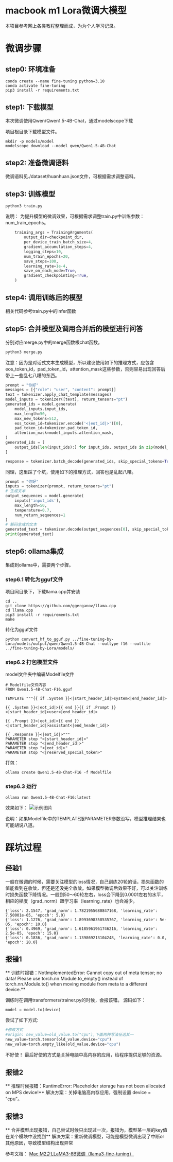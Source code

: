 # macbook m1 Lora微调大模型
本项目参考网上各类教程整理而成，为为个人学习记录。

# 微调步骤

## step0: 环境准备
``` shell
conda create --name fine-tuning python=3.10
conda activate fine-tuning
pip3 install -r requirements.txt
```


## step1: 下载模型
本次微调使用Qwen/Qwen1.5-4B-Chat，通过modelscope下载

项目根目录下载模型文件。
``` shell
mkdir -p models/model
modelscope download --model qwen/Qwen1.5-4B-Chat
```

## step2: 准备微调语料
微调语料见./dataset/huanhuan.json文件，可根据需求调整语料。

## step3: 训练模型

```shell
python3 train.py
```

说明：
为提升模型的微调效果，可根据需求调整train.py中训练参数：num_train_epochs。
``` python
    training_args = TrainingArguments(
        output_dir=checkpoint_dir,
        per_device_train_batch_size=4,
        gradient_accumulation_steps=4,
        logging_steps=10,
        num_train_epochs=20,
        save_steps=100,
        learning_rate=1e-4,
        save_on_each_node=True,
        gradient_checkpointing=True,
    )
```

## step4: 调用训练后的模型

相关代码参考train.py中的infer函数


## step5: 合并模型及调用合并后的模型进行问答
分别对应merge.py中的merge函数根chat函数。
```python
python3 merge.py
```

注意：因为是对话式文本生成模型，所以建议使用如下的推理方式，应包含eos_token_id，pad_token_id，attention_mask这些参数，否则容易出现回答后带上一些乱七八糟的东西。
``` python
prompt = "你好"
messages = [{"role": "user", "content": prompt}]
text = tokenizer.apply_chat_template(messages)
model_inputs = tokenizer([text], return_tensors="pt")
generated_ids = model.generate(
    model_inputs.input_ids,
    max_length=50,
    max_new_tokens=512,
    eos_token_id=tokenizer.encode('<|eot_id|>')[0],
    pad_token_id=tokenizer.pad_token_id,
    attention_mask=model_inputs.attention_mask,
)
generated_ids = [
    output_ids[len(input_ids):] for input_ids, output_ids in zip(model_inputs.input_ids, generated_ids)
]

response = tokenizer.batch_decode(generated_ids, skip_special_tokens=True)[0]
```
同理，这里踩了个坑，使用如下的推理方式，回答也是乱起八糟。

``` python
prompt = "你好"
inputs = tokenizer(prompt, return_tensors="pt")
# 生成文本
output_sequences = model.generate(
    inputs['input_ids'],
    max_length=50,
    temperature=0.7,
    num_return_sequences=1
)
# 解码生成的文本
generated_text = tokenizer.decode(output_sequences[0], skip_special_tokens=True)
print(generated_text)
```

## step6: ollama集成
集成到ollama中，需要两个步骤。

### step6.1 转化为gguf文件
项目同目录下，下载llama.cpp并安装
``` shell
cd .. 
git clone https://github.com/ggerganov/llama.cpp
cd llama.cpp
pip3 install -r requirements.txt
make
```
转化为gguf文件
```shell
python convert_hf_to_gguf.py ../fine-tuning-by-Lora/models/output/qwen/Qwen1.5-4B-Chat --outtype f16 --outfile ../fine-tuning-by-Lora/models/
```

### step6.2 打包模型文件

model文件夹中编辑Modelfile文件

``` shell
# Modelfile文件内容
FROM Qwen1.5-4B-Chat-F16.gguf

TEMPLATE """{{ if .System }}<|start_header_id|>system<|end_header_id|>

{{ .System }}<|eot_id|>{{ end }}{{ if .Prompt }}<|start_header_id|>user<|end_header_id|>

{{ .Prompt }}<|eot_id|>{{ end }}<|start_header_id|>assistant<|end_header_id|>

{{ .Response }}<|eot_id|>"""
PARAMETER stop "<|start_header_id|>"
PARAMETER stop "<|end_header_id|>"
PARAMETER stop "<|eot_id|>"
PARAMETER stop "<|reserved_special_token>"

```

打包：
``` shell
ollama create Qwen1.5-4B-Chat-F16 -f Modelfile
```

### step6.3 运行
```shell
ollama run Qwen1.5-4B-Chat-F16:latest
```

效果如下：
![示例图片](./images/微调效果1.png "微调效果")


说明：如果Modelfile中的TEMPLATE跟PARAMETER参数没写，模型推理结果也可能胡说八道。


# 踩坑过程
## 经验1
一般在微调的时候，需要关注模型的loss情况，自己训练20轮的话，损失函数的值能看到在收敛，但还是还没完全收敛。如果模型微调后效果不好，可以关注训练时损失函数下降情况。一般到50～60轮左右，loss会下降到0.0001左右的水平，相应的梯度（grad_norm）跟学习率（learning_rate）也会减少。

```
{'loss': 2.1547, 'grad_norm': 1.7821955680847168, 'learning_rate': 7.50001e-05, 'epoch': 5.0}                                                                                                     
{'loss': 1.1276, 'grad_norm': 1.8993698358535767, 'learning_rate': 5e-05, 'epoch': 10.0}                                                                                                                    
{'loss': 0.4969, 'grad_norm': 1.6185961961746216, 'learning_rate': 2.5e-05, 'epoch': 15.0}                                                                                                                  
{'loss': 0.1836, 'grad_norm': 1.139869213104248, 'learning_rate': 0.0, 'epoch': 20.0} 
```


## 报错1
** 训练时报错：NotImplementedError: Cannot copy out of meta tensor; no data! Please use torch.nn.Module.to_empty() instead of torch.nn.Module.to() when moving module from meta to a different device.**

训练时在调用transformers/trainer.py的时候，会报该错。
源码如下：
```python
model = model.to(device)
```
尝试了如下方式:
```python
#修改方式
#origin: new_value=old_value.to("cpu"),下面两种写法任选其一
new_value=torch.tensor(old_value,device="cpu")
new_value=torch.empty_like(old_value,device="cpu")

```
不好使！
最后好使的方式是关掉电脑中高内存的应用，给程序提供足够的资源。


## 报错2
** 推理时候报错：RuntimeError: Placeholder storage has not been allocated on MPS device!**
解决方案：关掉电脑高内存应用，强制设置 device = "cpu"。

## 报错3
** 合并模型出现报错，自己尝试时候只出现过一次，报错为，模型某一层的key值在某个模块中没找到**
解决方案：重新微调模型，可能是模型微调出现了中断or其他原因，导致模型结构出现异常


参考文档：
[Mac M2之LLaMA3-8B微调（llama3-fine-tuning）](https://www.junyao.tech/posts/e45a9231.html)

